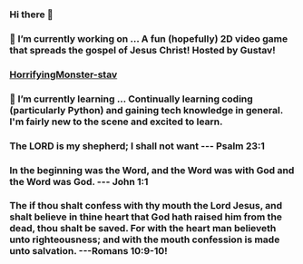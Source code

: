 ### Hi there 👋
### 🔭 I’m currently working on ...   A fun (hopefully) 2D video game that spreads the gospel of Jesus Christ! Hosted by Gustav!
  ### [HorrifyingMonster-stav](https://github.com/GreenYoshiX/GreenYoshiX/assets/148284948/58218b51-5e7f-47ce-9670-71dde215bf19)      
### 🌱 I’m currently learning ...     Continually learning coding (particularly Python) and gaining tech knowledge in general. I'm fairly new to the scene and excited to learn.
### The LORD is my shepherd; I shall not want --- Psalm 23:1
### In the beginning was the Word, and the Word was with God and the Word was God. --- John 1:1 
### The if thou shalt confess with thy mouth the Lord Jesus, and shalt believe in thine heart that God hath raised him from the dead, thou shalt be saved. For with the heart man believeth unto righteousness; and with the mouth confession is made unto salvation. ---Romans 10:9-10!

